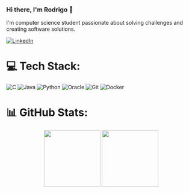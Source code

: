 ### Hi there, I'm Rodrigo 👋

I'm computer science student passionate about solving challenges and creating software solutions.

[![LinkedIn](https://img.shields.io/badge/LinkedIn-%230077B5.svg?logo=linkedin&logoColor=white)](https://linkedin.com/in/https://www.linkedin.com/in/rc-marques/) 


# 💻 Tech Stack:
![C](https://img.shields.io/badge/c-%2300599C.svg?style=for-the-badge&logo=c&logoColor=white) ![Java](https://img.shields.io/badge/java-%23ED8B00.svg?style=for-the-badge&logo=openjdk&logoColor=white) ![Python](https://img.shields.io/badge/python-3670A0?style=for-the-badge&logo=python&logoColor=ffdd54) ![Oracle](https://img.shields.io/badge/Oracle-F80000?style=for-the-badge&logo=oracle&logoColor=white) ![Git](https://img.shields.io/badge/git-%23F05033.svg?style=for-the-badge&logo=git&logoColor=white) ![Docker](https://img.shields.io/badge/docker-%230db7ed.svg?style=for-the-badge&logo=docker&logoColor=white)
# 📊 GitHub Stats:
<p align="center">
  <img src="https://github-readme-streak-stats.herokuapp.com/?user=rodrigimix&theme=codeSTACKr&hide_border=false" height="150" />
  <img src="https://github-readme-stats.vercel.app/api/top-langs/?username=rodrigimix&theme=codeSTACKr&hide_border=false&include_all_commits=false&count_private=true&layout=compact" height="150" />
</p>


